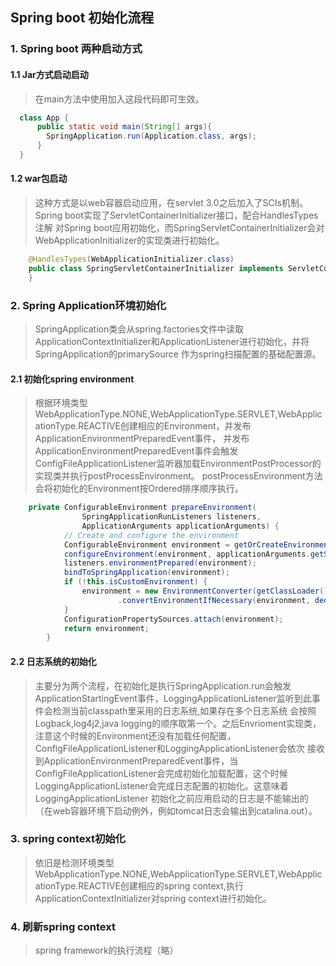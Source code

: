 ## Spring boot 初始化流程
### 1. Spring boot 两种启动方式
#### 1.1 Jar方式启动启动
  > 在main方法中使用加入这段代码即可生效。
  ```java
    class App {
        public static void main(String[] args){
          SpringApplication.run(Application.class, args);
        }
    }
  ```
#### 1.2 war包启动
 > 这种方式是以web容器启动应用，在servlet 3.0之后加入了SCIs机制。Spring boot实现了ServletContainerInitializer接口，配合HandlesTypes注解
    对Spring boot应用初始化，而SpringServletContainerInitializer会对WebApplicationInitializer的实现类进行初始化。
    
```java
    @HandlesTypes(WebApplicationInitializer.class)
    public class SpringServletContainerInitializer implements ServletContainerInitializer {
    }   
```

### 2. Spring Application环境初始化
 > SpringApplication类会从spring.factories文件中读取ApplicationContextInitializer和ApplicationListener进行初始化，并将SpringApplication的primarySource
    作为spring扫描配置的基础配置源。
    
#### 2.1 初始化spring environment
>根据环境类型WebApplicationType.NONE,WebApplicationType.SERVLET,WebApplicationType.REACTIVE创建相应的Environment，并发布ApplicationEnvironmentPreparedEvent事件，
    并发布ApplicationEnvironmentPreparedEvent事件会触发ConfigFileApplicationListener监听器加载EnvironmentPostProcessor的实现类并执行postProcessEnvironment。
    postProcessEnvironment方法会将初始化的Environment按Ordered排序顺序执行。
    
```java
    private ConfigurableEnvironment prepareEnvironment(
                SpringApplicationRunListeners listeners,
                ApplicationArguments applicationArguments) {
            // Create and configure the environment
            ConfigurableEnvironment environment = getOrCreateEnvironment();
            configureEnvironment(environment, applicationArguments.getSourceArgs());
            listeners.environmentPrepared(environment);
            bindToSpringApplication(environment);
            if (!this.isCustomEnvironment) {
                environment = new EnvironmentConverter(getClassLoader())
                        .convertEnvironmentIfNecessary(environment, deduceEnvironmentClass());
            }
            ConfigurationPropertySources.attach(environment);
            return environment;
        }
```

#### 2.2 日志系统的初始化
  > 主要分为两个流程，在初始化是执行SpringApplication.run会触发ApplicationStartingEvent事件，LoggingApplicationListener监听到此事件会检测当前classpath里采用的日志系统,如果存在多个日志系统
    会按照Logback,log4j2,java logging的顺序取第一个。之后Envrioment实现类，注意这个时候的Environment还没有加载任何配置，ConfigFileApplicationListener和LoggingApplicationListener会依次
    接收到ApplicationEnvironmentPreparedEvent事件，当ConfigFileApplicationListener会完成初始化加载配置，这个时候LoggingApplicationListener会完成日志配置的初始化。这意味着LoggingApplicationListener
    初始化之前应用启动的日志是不能输出的（在web容器环境下启动例外，例如tomcat日志会输出到catalina.out）。
    
### 3. spring context初始化
 > 依旧是检测环境类型WebApplicationType.NONE,WebApplicationType.SERVLET,WebApplicationType.REACTIVE创建相应的spring context,执行ApplicationContextInitializer对spring context进行初始化。

### 4. 刷新spring context
 > spring framework的执行流程（略）